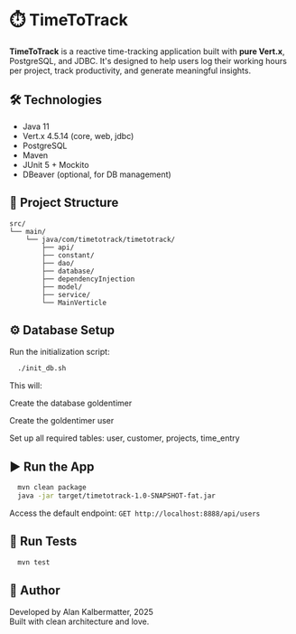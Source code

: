 # ⏱️ TimeToTrack

**TimeToTrack** is a reactive time-tracking application built with **pure Vert.x**, PostgreSQL, and JDBC. It's designed
to help users log their working hours per project, track productivity, and generate meaningful insights.

## 🛠️ Technologies

- Java 11
- Vert.x 4.5.14 (core, web, jdbc)
- PostgreSQL
- Maven
- JUnit 5 + Mockito
- DBeaver (optional, for DB management)

## 📂 Project Structure

```text
src/
└── main/
    └── java/com/timetotrack/timetotrack/
        ├── api/
        ├── constant/
        ├── dao/
        ├── database/
        ├── dependencyInjection
        ├── model/
        ├── service/
        └── MainVerticle
```

## ⚙️ Database Setup

Run the initialization script:

```bash
  ./init_db.sh
```

This will:

Create the database goldentimer

Create the goldentimer user

Set up all required tables: user, customer, projects, time_entry

## ▶️ Run the App

```bash
  mvn clean package
  java -jar target/timetotrack-1.0-SNAPSHOT-fat.jar
```

Access the default endpoint: ``GET http://localhost:8888/api/users``

## 🧪 Run Tests

```bash
  mvn test
```

## 👤 Author

Developed by Alan Kalbermatter, 2025\
Built with clean architecture and love.
